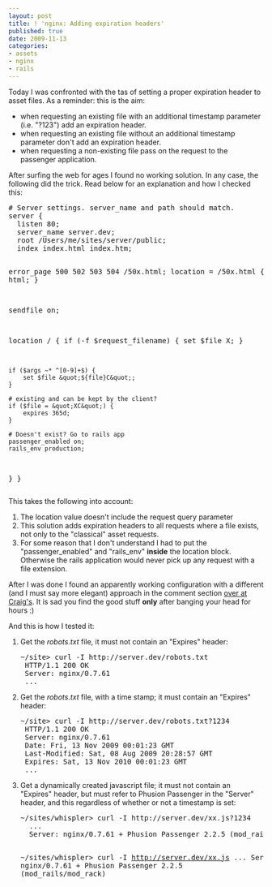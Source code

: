 ```yaml
---
layout: post
title: ! 'nginx: Adding expiration headers'
published: true
date: 2009-11-13
categories:
- assets
- nginx
- rails
---
```

<p>Today I was confronted with the tas of setting a proper expiration header to
asset files. As a reminder: this is the aim:</p>

<ul>
<li>when requesting an existing file with an additional timestamp
parameter (i.e. "?123") add an expiration header.</li>
<li>when requesting an existing file without an additional timestamp
parameter don't add an expiration header.</li>
<li>when requesting a non-existing file pass on the request to the passenger application.</li>
</ul>
<p>After surfing the web for ages I found no working solution. In any case, the
following did the trick. Read below for an explanation and how I checked this:</p>

<div class="CodeRay">
  <div class="code"><pre># Server settings. server_name and path should match.
server {
  listen 80;
  server_name server.dev;
  root /Users/me/sites/server/public;
  index index.html index.htm;

  error_page   500 502 503 504  /50x.html;
  location = /50x.html {
    root   html;
  }

  sendfile on;

  location / {
    if (-f $request_filename) { 
        set $file X;
    }

    if ($args ~* ^[0-9]+$) {
        set $file &quot;${file}C&quot;;
    }

    # existing and can be kept by the client?
    if ($file = &quot;XC&quot;) {
        expires 365d;    
    }

    # Doesn't exist? Go to rails app
    passenger_enabled on;
    rails_env production;
  }
}</pre></div>
</div>


<p>This takes the following into account:</p>

<ol>
<li>The location value doesn't include the request query parameter</li>
<li>This solution adds expiration headers to all requests where a file
exists, not only to the "classical" asset requests.</li>
<li>For some reason that I don't understand I had to put
the "passenger_enabled" and "rails_env"
<strong>inside</strong> the location block. Otherwise the rails application would
never pick up any request with a file extension.</li>
</ol>
<p>After I was done I found an apparently working configuration with a different
(and I must say more elegant) approach in the comment
section <a href="http://craigjolicoeur.com/blog/setting-static-asset-expires-headers-with-nginx-and-passenger">over at Craig's</a>.
It is sad you find the good stuff <strong>only</strong> after banging your head for hours :)</p>

<p>And this is how I tested it:</p>

<ol>
<li>
<p>Get the <em>robots.txt</em> file, it must not contain an "Expires" header:</p>

<div class="CodeRay">
  <div class="code"><pre>~/site&gt; curl -I http://server.dev/robots.txt
 HTTP/1.1 200 OK
 Server: nginx/0.7.61
 ...</pre></div>
</div>

</li>
<li>
<p>Get the <em>robots.txt</em> file, with a time stamp; it must contain an "Expires" header:</p>

<div class="CodeRay">
  <div class="code"><pre>~/site&gt; curl -I http://server.dev/robots.txt?1234
 HTTP/1.1 200 OK
 Server: nginx/0.7.61
 Date: Fri, 13 Nov 2009 00:01:23 GMT
 Last-Modified: Sat, 08 Aug 2009 20:28:57 GMT
 Expires: Sat, 13 Nov 2010 00:01:23 GMT
 ...</pre></div>
</div>

</li>
<li>
<p>Get a dynamically created javascript file; it must not contain an "Expires"
header, but must refer to Phusion Passenger in the "Server" header, and
this regardless of whether or not a timestamp is set:</p>

<div class="CodeRay">
  <div class="code"><pre>~/sites/whispler&gt; curl -I http://server.dev/xx.js?1234
  ...
  Server: nginx/0.7.61 + Phusion Passenger 2.2.5 (mod_rails/mod_rack)

  ~/sites/whispler&gt; curl -I http://server.dev/xx.js
  ...
  Server: nginx/0.7.61 + Phusion Passenger 2.2.5 (mod_rails/mod_rack)</pre></div>
</div>

</li>
</ol>
